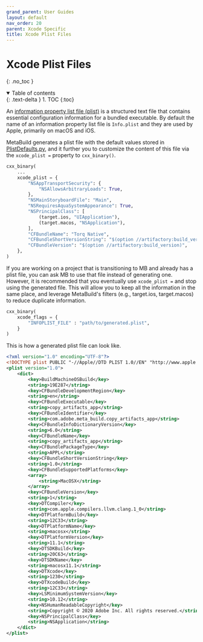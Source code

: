 ```yaml
---
grand_parent: User Guides
layout: default
nav_order: 20
parent: Xcode Specific
title: Xcode Plist Files
---
```


# Xcode Plist Files
{: .no_toc }


<details open markdown="block">
  <summary>
    Table of contents
  </summary>
  {: .text-delta }
1. TOC
{:toc}
</details>




An [information property list file (plist)](https://developer.apple.com/library/archive/documentation/General/Reference/InfoPlistKeyReference/Articles/AboutInformationPropertyListFiles.html) is a structured text file that contains essential configuration information for a bundled executable. By default the name of an information property list file is `Info.plist` and they are used by Apple, primarily on macOS and iOS.

MetaBuild generates a plist file with the default values stored in [PlistDefaults.py](https://git.corp.adobe.com/meta-build/meta-build/blob/main/metabuild/generator/xcode/PlistDefaults.py), and it further you to customize the content of this file via the `xcode_plist =` property to `cxx_binary()`.
```py
cxx_binary(
    ...
    xcode_plist = {
        "NSAppTransportSecurity": {
            "NSAllowsArbitraryLoads": True,
        },
        "NSMainStoryboardFile": "Main",
        "NSRequiresAquaSystemAppearance": True,
        "NSPrincipalClass": [
            (target.ios, "UIApplication"),
            (target.macos, "NSApplication"),
        ],
        "CFBundleName": "Torq Native",
        "CFBundleShortVersionString": "$(option //artifactory:build_version)",
        "CFBundleVersion": "$(option //artifactory:build_version)",
    },
)
```

If you are working on a project that is transitioning to MB and already has a plist file, you can ask MB to use that file instead of generating one. However, it is recommended that you eventually use `xcode_plist =` and stop using the generated file. This will allow you to keep all the information in the same place, and leverage MetaBuild's filters (e.g., target.ios, target.macos) to reduce duplicate information.

```py
cxx_binary(
    xcode_flags = {
        "INFOPLIST_FILE" : "path/to/generated.plist",
    }
)
```

This is how a generated plist file can look like.

```xml
<?xml version="1.0" encoding="UTF-8"?>
<!DOCTYPE plist PUBLIC "-//Apple//DTD PLIST 1.0//EN" "http://www.apple.com/DTDs/PropertyList-1.0.dtd">
<plist version="1.0">
    <dict>
        <key>BuildMachineOSBuild</key>
        <string>19E287</string>
        <key>CFBundleDevelopmentRegion</key>
        <string>en</string>
        <key>CFBundleExecutable</key>
        <string>copy_artifacts_app</string>
        <key>CFBundleIdentifier</key>
        <string>com.adobe.meta_build.copy_artifacts_app</string>
        <key>CFBundleInfoDictionaryVersion</key>
        <string>6.0</string>
        <key>CFBundleName</key>
        <string>copy_artifacts_app</string>
        <key>CFBundlePackageType</key>
        <string>APPL</string>
        <key>CFBundleShortVersionString</key>
        <string>1.0</string>
        <key>CFBundleSupportedPlatforms</key>
        <array>
            <string>MacOSX</string>
        </array>
        <key>CFBundleVersion</key>
        <string>1</string>
        <key>DTCompiler</key>
        <string>com.apple.compilers.llvm.clang.1_0</string>
        <key>DTPlatformBuild</key>
        <string>12C33</string>
        <key>DTPlatformName</key>
        <string>macosx</string>
        <key>DTPlatformVersion</key>
        <string>11.1</string>
        <key>DTSDKBuild</key>
        <string>20C63</string>
        <key>DTSDKName</key>
        <string>macosx11.1</string>
        <key>DTXcode</key>
        <string>1230</string>
        <key>DTXcodeBuild</key>
        <string>12C33</string>
        <key>LSMinimumSystemVersion</key>
        <string>10.12</string>
        <key>NSHumanReadableCopyright</key>
        <string>Copyright © 2020 Adobe Inc. All rights reserved.</string>
        <key>NSPrincipalClass</key>
        <string>NSApplication</string>
    </dict>
</plist>
```
